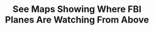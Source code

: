 ---
categories: ['tech', 'articles', 'all_articles']
provider_display: "www.buzzfeed.com"
provider_name: "www.buzzfeed.com"
favicon_url: "https://webappstatic.buzzfeed.com/static/favicon.ico?v=1483031003"
title: "See Maps Showing Where FBI Planes Are Watching From Above"
published: "2016-12-30T17:59:33"
source: https://www.buzzfeed.com/peteraldhous/spies-in-the-skies
thumbnail: https://img.buzzfeed.com/buzzfeed-static/static/2016-04/6/14/campaign_images/webdr06/spies-in-the-skies-2-23327-1459968809-1_dblbig.jpg
---
